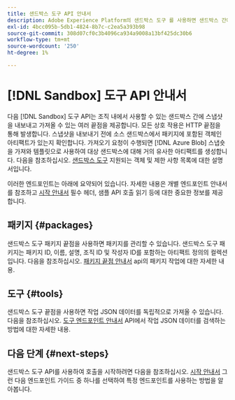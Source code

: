 ```yaml
---
title: 샌드박스 도구 API 안내서
description: Adobe Experience Platform의 샌드박스 도구 를 사용하면 샌드박스 간에 샌드박스 구성의 스냅샷을 내보내고 가져올 수 있습니다.
exl-id: 4bcc095b-5db1-4824-8b7c-c2ea5a393b98
source-git-commit: 308d07cf0c3b4096ca934a9008a13bf425dc30b6
workflow-type: tm+mt
source-wordcount: '250'
ht-degree: 1%

---
```


# [!DNL Sandbox] 도구 API 안내서

다음 [!DNL Sandbox] 도구 API는 조직 내에서 사용할 수 있는 샌드박스 간에 스냅샷을 내보내고 가져올 수 있는 여러 끝점을 제공합니다. 모든 상호 작용은 HTTP 끝점을 통해 발생합니다. 스냅샷을 내보내기 전에 소스 샌드박스에서 패키지에 포함된 객체인 아티팩트가 있는지 확인합니다. 가져오기 요청이 수행되면 [!DNL Azure Blob] 스냅숏을 가져와 템플릿으로 사용하여 대상 샌드박스에 대해 거의 유사한 아티팩트를 생성합니다. 다음을 참조하십시오. [샌드박스 도구](../ui/sandbox-tooling.md#objects-supported-for-sandbox-tooling) 지원되는 객체 및 제한 사항 목록에 대한 설명서입니다.

이러한 엔드포인트는 아래에 요약되어 있습니다. 자세한 내용은 개별 엔드포인트 안내서를 참조하고 [시작 안내서](./getting-started.md) 필수 헤더, 샘플 API 호출 읽기 등에 대한 중요한 정보를 제공합니다.

## 패키지 {#packages}

샌드박스 도구 패키지 끝점을 사용하면 패키지를 관리할 수 있습니다. 샌드박스 도구 패키지는 패키지 ID, 이름, 설명, 조직 ID 및 작성자 ID를 포함하는 아티팩트 정의의 컬렉션입니다. 다음을 참조하십시오. [패키지 끝점 안내서](./packages.md) api의 패키지 작업에 대한 자세한 내용.

## 도구 {#tools}

샌드박스 도구 끝점을 사용하면 작업 JSON 데이터를 독립적으로 가져올 수 있습니다. 다음을 참조하십시오. [도구 엔드포인트 안내서](./tools.md) API에서 작업 JSON 데이터를 검색하는 방법에 대한 자세한 내용.

## 다음 단계 {#next-steps}

샌드박스 도구 API를 사용하여 호출을 시작하려면 다음을 참조하십시오. [시작 안내서](./getting-started.md) 그런 다음 엔드포인트 가이드 중 하나를 선택하여 특정 엔드포인트를 사용하는 방법을 알아봅니다.
